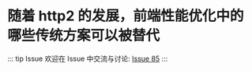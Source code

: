 # 随着 http2 的发展，前端性能优化中的哪些传统方案可以被替代



::: tip Issue 
 欢迎在 Issue 中交流与讨论: [Issue 85](https://github.com/shfshanyue/Daily-Question/issues/85) 
:::

